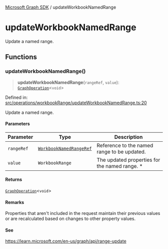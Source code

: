 [Microsoft Graph SDK](README.md) / updateWorkbookNamedRange

# updateWorkbookNamedRange

Update a named range.

## Functions

### updateWorkbookNamedRange()

> **updateWorkbookNamedRange**(`rangeRef`, `value`): [`GraphOperation`](GraphOperation.md#graphoperation)\<`void`\>

Defined in: [src/operations/workbookRange/updateWorkbookNamedRange.ts:20](https://github.com/Future-Secure-AI/microsoft-graph/blob/main/src/operations/workbookRange/updateWorkbookNamedRange.ts#L20)

Update a named range.

#### Parameters

| Parameter | Type | Description |
| ------ | ------ | ------ |
| `rangeRef` | [`WorkbookNamedRangeRef`](WorkbookNamedRangeRef.md#workbooknamedrangeref) | Reference to the named range to be updated. |
| `value` | `WorkbookRange` | The updated properties for the named range. * |

#### Returns

[`GraphOperation`](GraphOperation.md#graphoperation)\<`void`\>

#### Remarks

Properties that aren't included in the request maintain their previous values or are recalculated based on changes to other property values.

#### See

https://learn.microsoft.com/en-us/graph/api/range-update
